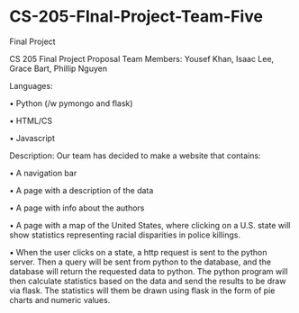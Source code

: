 # CS-205-FInal-Project-Team-Five
Final Project

CS 205 Final Project Proposal
Team Members: Yousef Khan, Isaac Lee, Grace Bart, Phillip Nguyen

Languages:

• Python (/w pymongo and flask)

• HTML/CS

• Javascript


Description:
Our team has decided to make a website that contains:

• A navigation bar

• A page with a description of the data

• A page with info about the authors

• A page with a map of the United States, where clicking on a U.S. state will show
statistics representing racial disparities in police killings.

▪ When the user clicks on a state, a http request is sent to the python server.
Then a query will be sent from python to the database, and the database will
return the requested data to python. The python program will then calculate
statistics based on the data and send the results to be draw via flask. The
statistics will them be drawn using flask in the form of pie charts and numeric
values.